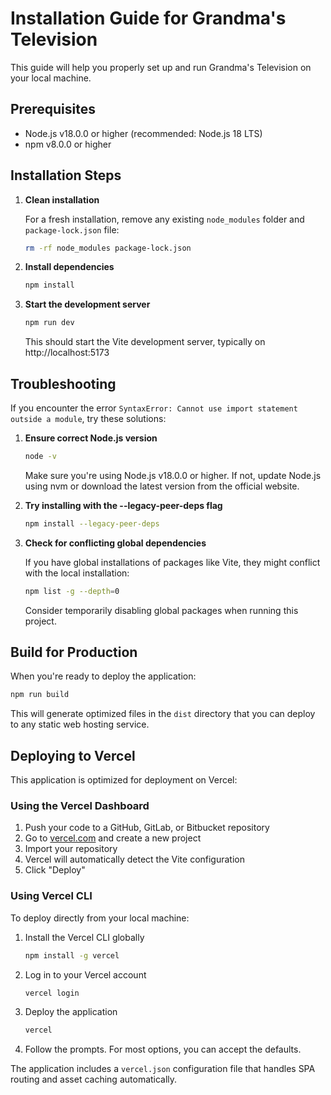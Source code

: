 # Installation Guide for Grandma's Television

This guide will help you properly set up and run Grandma's Television on your local machine.

## Prerequisites

- Node.js v18.0.0 or higher (recommended: Node.js 18 LTS)
- npm v8.0.0 or higher

## Installation Steps

1. **Clean installation**

   For a fresh installation, remove any existing `node_modules` folder and `package-lock.json` file:

   ```bash
   rm -rf node_modules package-lock.json
   ```

2. **Install dependencies**

   ```bash
   npm install
   ```

3. **Start the development server**

   ```bash
   npm run dev
   ```

   This should start the Vite development server, typically on http://localhost:5173

## Troubleshooting

If you encounter the error `SyntaxError: Cannot use import statement outside a module`, try these solutions:

1. **Ensure correct Node.js version**

   ```bash
   node -v
   ```

   Make sure you're using Node.js v18.0.0 or higher. If not, update Node.js using nvm or download the latest version from the official website.

2. **Try installing with the --legacy-peer-deps flag**

   ```bash
   npm install --legacy-peer-deps
   ```

3. **Check for conflicting global dependencies**

   If you have global installations of packages like Vite, they might conflict with the local installation:

   ```bash
   npm list -g --depth=0
   ```

   Consider temporarily disabling global packages when running this project.

## Build for Production

When you're ready to deploy the application:

```bash
npm run build
```

This will generate optimized files in the `dist` directory that you can deploy to any static web hosting service.

## Deploying to Vercel

This application is optimized for deployment on Vercel:

### Using the Vercel Dashboard

1. Push your code to a GitHub, GitLab, or Bitbucket repository
2. Go to [vercel.com](https://vercel.com) and create a new project
3. Import your repository
4. Vercel will automatically detect the Vite configuration
5. Click "Deploy"

### Using Vercel CLI

To deploy directly from your local machine:

1. Install the Vercel CLI globally
   ```bash
   npm install -g vercel
   ```

2. Log in to your Vercel account
   ```bash
   vercel login
   ```

3. Deploy the application
   ```bash
   vercel
   ```

4. Follow the prompts. For most options, you can accept the defaults.

The application includes a `vercel.json` configuration file that handles SPA routing and asset caching automatically.